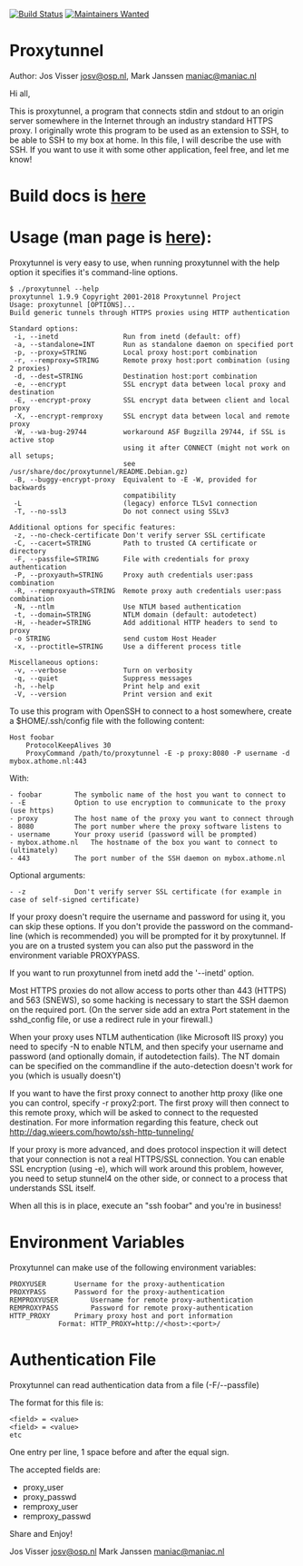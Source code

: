 
[![Build Status](https://travis-ci.org/proxytunnel/proxytunnel.svg?branch=master)](https://travis-ci.org/proxytunnel/proxytunnel)
[![Maintainers Wanted](https://img.shields.io/badge/maintainers-wanted-red.svg)](https://github.com/pickhardt/maintainers-wanted)


# Proxytunnel

Author:		Jos Visser <josv@osp.nl>, Mark Janssen <maniac@maniac.nl>

Hi all,

This is proxytunnel, a program that connects stdin and stdout
to an origin server somewhere in the Internet through an industry
standard HTTPS proxy. I originally wrote this program to be used
as an extension to SSH, to be able to SSH to my box at home. In 
this file, I will describe the use with SSH. If you want to use it
with some other application, feel free, and let me know!

# Build docs is [here](INSTALL.md) 

# Usage (man page is [here](docs/proxytunnel.1.adoc)):

Proxytunnel is very easy to use, when running proxytunnel with the help
option it specifies it's command-line options.

```
$ ./proxytunnel --help
proxytunnel 1.9.9 Copyright 2001-2018 Proxytunnel Project
Usage: proxytunnel [OPTIONS]...
Build generic tunnels through HTTPS proxies using HTTP authentication

Standard options:
 -i, --inetd                Run from inetd (default: off)
 -a, --standalone=INT       Run as standalone daemon on specified port
 -p, --proxy=STRING         Local proxy host:port combination
 -r, --remproxy=STRING      Remote proxy host:port combination (using 2 proxies)
 -d, --dest=STRING          Destination host:port combination
 -e, --encrypt              SSL encrypt data between local proxy and destination
 -E, --encrypt-proxy        SSL encrypt data between client and local proxy
 -X, --encrypt-remproxy     SSL encrypt data between local and remote proxy
 -W, --wa-bug-29744         workaround ASF Bugzilla 29744, if SSL is active stop
                            using it after CONNECT (might not work on all setups;
                            see /usr/share/doc/proxytunnel/README.Debian.gz)
 -B, --buggy-encrypt-proxy  Equivalent to -E -W, provided for backwards
                            compatibility
 -L                         (legacy) enforce TLSv1 connection
 -T, --no-ssl3              Do not connect using SSLv3

Additional options for specific features:
 -z, --no-check-certificate Don't verify server SSL certificate
 -C, --cacert=STRING        Path to trusted CA certificate or directory
 -F, --passfile=STRING      File with credentials for proxy authentication
 -P, --proxyauth=STRING     Proxy auth credentials user:pass combination
 -R, --remproxyauth=STRING  Remote proxy auth credentials user:pass combination
 -N, --ntlm                 Use NTLM based authentication
 -t, --domain=STRING        NTLM domain (default: autodetect)
 -H, --header=STRING        Add additional HTTP headers to send to proxy
 -o STRING                  send custom Host Header
 -x, --proctitle=STRING     Use a different process title

Miscellaneous options:
 -v, --verbose              Turn on verbosity
 -q, --quiet                Suppress messages
 -h, --help                 Print help and exit
 -V, --version              Print version and exit
```

To use this program with OpenSSH to connect to a host somewhere, create
a $HOME/.ssh/config file with the following content:

```
Host foobar
	ProtocolKeepAlives 30
	ProxyCommand /path/to/proxytunnel -E -p proxy:8080 -P username -d mybox.athome.nl:443
```

With:

```
- foobar		The symbolic name of the host you want to connect to
- -E			Option to use encryption to communicate to the proxy (use https)
- proxy			The host name of the proxy you want to connect through
- 8080			The port number where the proxy software listens to
- username		Your proxy userid (password will be prompted)
- mybox.athome.nl	The hostname of the box you want to connect to (ultimately)
- 443			The port number of the SSH daemon on mybox.athome.nl
```

Optional arguments:
```
- -z			Don't verify server SSL certificate (for example in case of self-signed certificate)
```

If your proxy doesn't require the username and password for using it,
you can skip these options. If you don't provide the password on the
command-line (which is recommended) you will be prompted for it by
proxytunnel. If you are on a trusted system you can also put the
password in the environment variable PROXYPASS.

If you want to run proxytunnel from inetd add the '--inetd' option.

Most HTTPS proxies do not allow access to ports other than 443 (HTTPS)
and 563 (SNEWS), so some hacking is necessary to start the SSH daemon on
the required port. (On the server side add an extra Port statement in
the sshd_config file, or use a redirect rule in your firewall.)

When your proxy uses NTLM authentication (like Microsoft IIS proxy)
you need to specify -N to enable NTLM, and then specify your username
and password (and optionally domain, if autodetection fails).
The NT domain can be specified on the commandline if the
auto-detection doesn't work for you (which is usually doesn't)

If you want to have the first proxy connect to another http proxy (like
one you can control, specify -r proxy2:port. The first proxy will then
connect to this remote proxy, which will be asked to connect to the 
requested destination. For more information regarding this feature, check
out http://dag.wieers.com/howto/ssh-http-tunneling/

If your proxy is more advanced, and does protocol inspection it will
detect that your connection is not a real HTTPS/SSL connection. You
can enable SSL encryption (using -e), which will work around this
problem, however, you need to setup stunnel4 on the other side, or
connect to a process that understands SSL itself.

When all this is in place, execute an "ssh foobar" and you're in business!

# Environment Variables

Proxytunnel can make use of the following environment variables:

```
PROXYUSER		Username for the proxy-authentication
PROXYPASS		Password for the proxy-authentication
REMPROXYUSER		Username for remote proxy-authentication
REMPROXYPASS		Password for remote proxy-authentication
HTTP_PROXY		Primary proxy host and port information
			Format: HTTP_PROXY=http://<host>:<port>/
```

# Authentication File

Proxytunnel can read authentication data from a file (-F/--passfile)

The format for this file is:
```
<field> = <value>
<field> = <value>
etc
```

One entry per line, 1 space before and after the equal sign.

The accepted fields are:
 * proxy_user
 * proxy_passwd
 * remproxy_user
 * remproxy_passwd

Share and Enjoy!

Jos Visser <josv@osp.nl>
Mark Janssen <maniac@maniac.nl>
